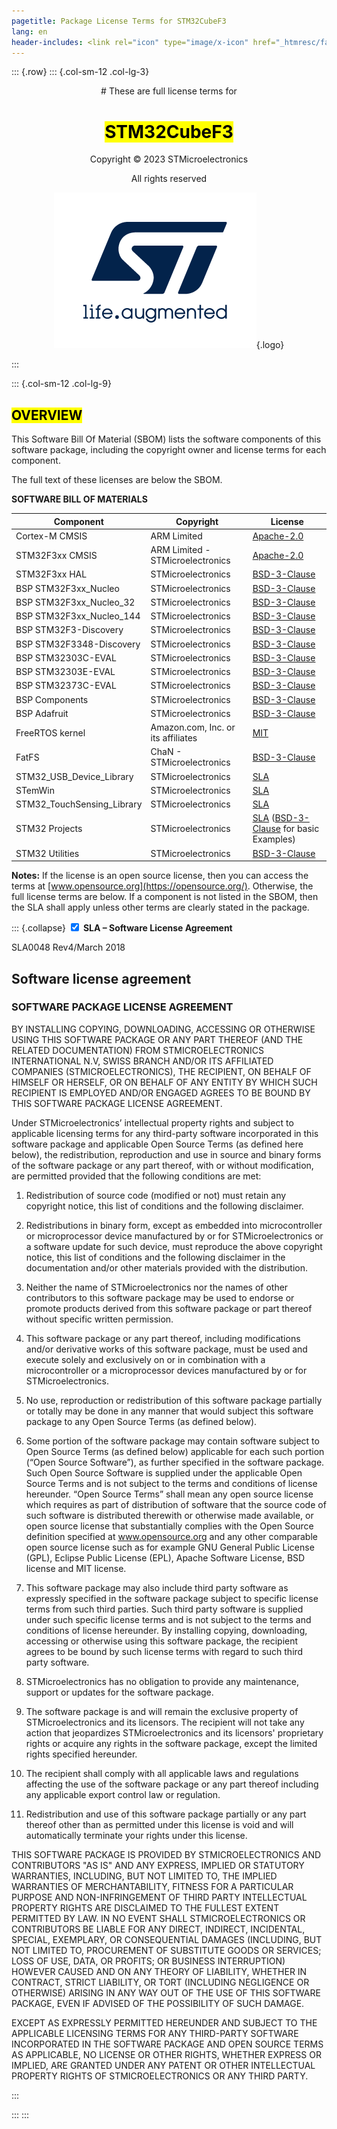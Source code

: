 ```yaml
---
pagetitle: Package License Terms for STM32CubeF3
lang: en
header-includes: <link rel="icon" type="image/x-icon" href="_htmresc/favicon.png" />
---
```


::: {.row}
::: {.col-sm-12 .col-lg-3}

<center>
# These are full license terms for

# <mark>STM32CubeF3</mark>

Copyright &copy; 2023 STMicroelectronics

All rights reserved
    
[![ST logo](_htmresc/st_logo_2020.png)](https://www.st.com){.logo}
</center>
:::

::: {.col-sm-12 .col-lg-9}

## <mark>__OVERVIEW__</mark>
<div>

This Software Bill Of Material (SBOM) lists the software components of this
software package, including the copyright owner and license terms for each
component.

The full text of these licenses are below the SBOM.

__SOFTWARE BILL OF MATERIALS__

| Component                        | Copyright                                             | License                                                     
| -------------------------------  | ----------------------------------------------------  | ------------------------------------------------------------
| Cortex-M CMSIS                   | ARM Limited                                           | [Apache-2.0](https://opensource.org/licenses/Apache-2.0)    
| STM32F3xx CMSIS                  | ARM Limited - STMicroelectronics                      | [Apache-2.0](https://opensource.org/licenses/Apache-2.0)    
| STM32F3xx HAL                    | STMicroelectronics                                    | [BSD-3-Clause](https://opensource.org/licenses/BSD-3-Clause)
| BSP STM32F3xx_Nucleo             | STMicroelectronics                                    | [BSD-3-Clause](https://opensource.org/licenses/BSD-3-Clause)
| BSP STM32F3xx_Nucleo_32          | STMicroelectronics                                    | [BSD-3-Clause](https://opensource.org/licenses/BSD-3-Clause)
| BSP STM32F3xx_Nucleo_144         | STMicroelectronics                                    | [BSD-3-Clause](https://opensource.org/licenses/BSD-3-Clause)
| BSP STM32F3-Discovery            | STMicroelectronics                                    | [BSD-3-Clause](https://opensource.org/licenses/BSD-3-Clause)
| BSP STM32F3348-Discovery         | STMicroelectronics                                    | [BSD-3-Clause](https://opensource.org/licenses/BSD-3-Clause)
| BSP STM32303C-EVAL               | STMicroelectronics                                    | [BSD-3-Clause](https://opensource.org/licenses/BSD-3-Clause)
| BSP STM32303E-EVAL               | STMicroelectronics                                    | [BSD-3-Clause](https://opensource.org/licenses/BSD-3-Clause)
| BSP STM32373C-EVAL               | STMicroelectronics                                    | [BSD-3-Clause](https://opensource.org/licenses/BSD-3-Clause)
| BSP Components                   | STMicroelectronics                                    | [BSD-3-Clause](https://opensource.org/licenses/BSD-3-Clause)
| BSP Adafruit                     | STMicroelectronics                                    | [BSD-3-Clause](https://opensource.org/licenses/BSD-3-Clause)
| FreeRTOS kernel                  | Amazon.com, Inc. or its affiliates                    | [MIT](https://opensource.org/licenses/MIT)                  
| FatFS                            | ChaN - STMicroelectronics                             | [BSD-3-Clause](https://opensource.org/licenses/BSD-3-Clause)
| STM32_USB_Device_Library         | STMicroelectronics                                    | [SLA](#collapse-section1)
| STemWin                          | STMicroelectronics                                    | [SLA](#collapse-section1)
| STM32_TouchSensing_Library       | STMicroelectronics                                    | [SLA](#collapse-section1)
| STM32 Projects                   | STMicroelectronics                                    | [SLA](#collapse-section1) ([BSD-3-Clause](https://opensource.org/licenses/BSD-3-Clause) for basic Examples)  
| STM32 Utilities                  | STMicroelectronics                                    | [BSD-3-Clause](https://opensource.org/licenses/BSD-3-Clause)

__Notes:__ If the license is an open source license, then you can access the
terms at [www.opensource.org](https://opensource.org/). Otherwise, the full
license terms are below. If a component is not listed in the SBOM, then the SLA
shall apply unless other terms are clearly stated in the package.

</div>

::: {.collapse}
<input type="checkbox" id="collapse-section1" checked aria-hidden="true">
<label for="collapse-section1" aria-hidden="true">__SLA – Software License Agreement__</label>
<div>

SLA0048 Rev4/March 2018

## Software license agreement

### __SOFTWARE PACKAGE LICENSE AGREEMENT__

BY INSTALLING COPYING, DOWNLOADING, ACCESSING OR OTHERWISE USING THIS SOFTWARE PACKAGE OR ANY
PART THEREOF (AND THE RELATED DOCUMENTATION) FROM STMICROELECTRONICS INTERNATIONAL N.V, SWISS
BRANCH AND/OR ITS AFFILIATED COMPANIES (STMICROELECTRONICS), THE RECIPIENT, ON BEHALF OF HIMSELF
OR HERSELF, OR ON BEHALF OF ANY ENTITY BY WHICH SUCH RECIPIENT IS EMPLOYED AND/OR ENGAGED
AGREES TO BE BOUND BY THIS SOFTWARE PACKAGE LICENSE AGREEMENT.

Under STMicroelectronics’ intellectual property rights and subject to applicable licensing terms for any third-party software
incorporated in this software package and applicable Open Source Terms (as defined here below), the redistribution,
reproduction and use in source and binary forms of the software package or any part thereof, with or without modification, are
permitted provided that the following conditions are met:

1. Redistribution of source code (modified or not) must retain any copyright notice, this list of conditions and the following
disclaimer.

2. Redistributions in binary form, except as embedded into microcontroller or microprocessor device manufactured by or for
STMicroelectronics or a software update for such device, must reproduce the above copyright notice, this list of conditions
and the following disclaimer in the documentation and/or other materials provided with the distribution.

3. Neither the name of STMicroelectronics nor the names of other contributors to this software package may be used to
endorse or promote products derived from this software package or part thereof without specific written permission.

4. This software package or any part thereof, including modifications and/or derivative works of this software package, must
be used and execute solely and exclusively on or in combination with a microcontroller or a microprocessor devices
manufactured by or for STMicroelectronics.

5. No use, reproduction or redistribution of this software package partially or totally may be done in any manner that would
subject this software package to any Open Source Terms (as defined below).

6. Some portion of the software package may contain software subject to Open Source Terms (as defined below) applicable
for each such portion (“Open Source Software”), as further specified in the software package. Such Open Source Software
is supplied under the applicable Open Source Terms and is not subject to the terms and conditions of license hereunder.
“Open Source Terms” shall mean any open source license which requires as part of distribution of software that the source
code of such software is distributed therewith or otherwise made available, or open source license that substantially
complies with the Open Source definition specified at www.opensource.org and any other comparable open source license
such as for example GNU General Public License (GPL), Eclipse Public License (EPL), Apache Software License, BSD
license and MIT license.

7. This software package may also include third party software as expressly specified in the software package subject to
specific license terms from such third parties. Such third party software is supplied under such specific license terms and is
not subject to the terms and conditions of license hereunder. By installing copying, downloading, accessing or otherwise
using this software package, the recipient agrees to be bound by such license terms with regard to such third party
software.

8. STMicroelectronics has no obligation to provide any maintenance, support or updates for the software package.

9. The software package is and will remain the exclusive property of STMicroelectronics and its licensors. The recipient will
not take any action that jeopardizes STMicroelectronics and its licensors' proprietary rights or acquire any rights in the
software package, except the limited rights specified hereunder.

10. The recipient shall comply with all applicable laws and regulations affecting the use of the software package or any part
thereof including any applicable export control law or regulation.

11. Redistribution and use of this software package partially or any part thereof other than as permitted under this license is
void and will automatically terminate your rights under this license.

THIS SOFTWARE PACKAGE IS PROVIDED BY STMICROELECTRONICS AND CONTRIBUTORS "AS IS" AND ANY
EXPRESS, IMPLIED OR STATUTORY WARRANTIES, INCLUDING, BUT NOT LIMITED TO, THE IMPLIED WARRANTIES OF
MERCHANTABILITY, FITNESS FOR A PARTICULAR PURPOSE AND NON-INFRINGEMENT OF THIRD PARTY
INTELLECTUAL PROPERTY RIGHTS ARE DISCLAIMED TO THE FULLEST EXTENT PERMITTED BY LAW. IN NO EVENT
SHALL STMICROELECTRONICS OR CONTRIBUTORS BE LIABLE FOR ANY DIRECT, INDIRECT, INCIDENTAL, SPECIAL,
EXEMPLARY, OR CONSEQUENTIAL DAMAGES (INCLUDING, BUT NOT LIMITED TO, PROCUREMENT OF SUBSTITUTE
GOODS OR SERVICES; LOSS OF USE, DATA, OR PROFITS; OR BUSINESS INTERRUPTION) HOWEVER CAUSED AND
ON ANY THEORY OF LIABILITY, WHETHER IN CONTRACT, STRICT LIABILITY, OR TORT (INCLUDING NEGLIGENCE OR
OTHERWISE) ARISING IN ANY WAY OUT OF THE USE OF THIS SOFTWARE PACKAGE, EVEN IF ADVISED OF THE
POSSIBILITY OF SUCH DAMAGE.

EXCEPT AS EXPRESSLY PERMITTED HEREUNDER AND SUBJECT TO THE APPLICABLE LICENSING TERMS FOR ANY
THIRD-PARTY SOFTWARE INCORPORATED IN THE SOFTWARE PACKAGE AND OPEN SOURCE TERMS AS
APPLICABLE, NO LICENSE OR OTHER RIGHTS, WHETHER EXPRESS OR IMPLIED, ARE GRANTED UNDER ANY
PATENT OR OTHER INTELLECTUAL PROPERTY RIGHTS OF STMICROELECTRONICS OR ANY THIRD PARTY.

</div>
:::

:::
:::
